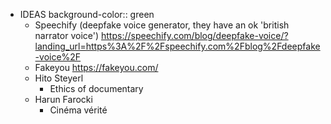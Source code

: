 - IDEAS
  background-color:: green
	- Speechify (deepfake voice generator, they have an ok 'british narrator voice') https://speechify.com/blog/deepfake-voice/?landing_url=https%3A%2F%2Fspeechify.com%2Fblog%2Fdeepfake-voice%2F
	- Fakeyou https://fakeyou.com/
	- Hito Steyerl
		- Ethics of documentary
	- Harun Farocki
		- Cinéma vérité